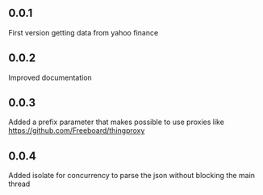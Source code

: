 ## 0.0.1

First version getting data from yahoo finance

## 0.0.2

Improved documentation

## 0.0.3

Added a prefix parameter that makes possible to use proxies like https://github.com/Freeboard/thingproxy

## 0.0.4

Added isolate for concurrency to parse the json without blocking the main thread